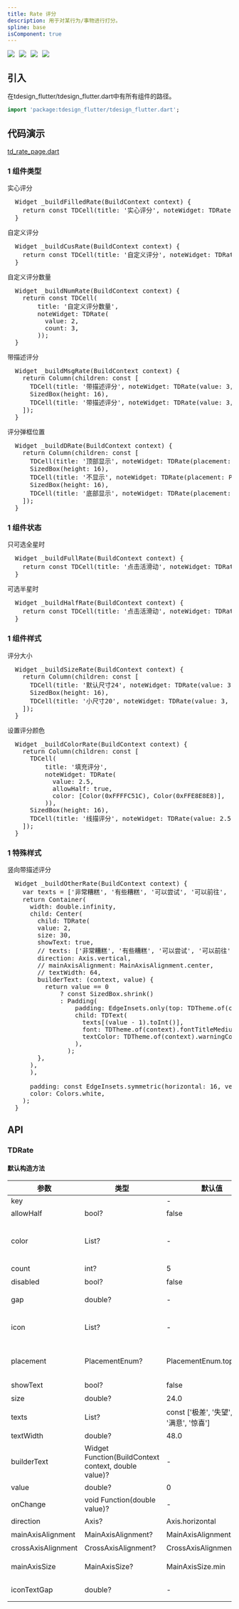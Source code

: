 ```yaml
---
title: Rate 评分
description: 用于对某行为/事物进行打分。
spline: base
isComponent: true
---
```


<span class="coverages-badge" style="margin-right: 10px"><img src="https://img.shields.io/badge/coverages%3A%20lines-100%25-blue" /></span><span class="coverages-badge" style="margin-right: 10px"><img src="https://img.shields.io/badge/coverages%3A%20functions-100%25-blue" /></span><span class="coverages-badge" style="margin-right: 10px"><img src="https://img.shields.io/badge/coverages%3A%20statements-100%25-blue" /></span><span class="coverages-badge" style="margin-right: 10px"><img src="https://img.shields.io/badge/coverages%3A%20branches-83%25-blue" /></span>
## 引入

在tdesign_flutter/tdesign_flutter.dart中有所有组件的路径。

```dart
import 'package:tdesign_flutter/tdesign_flutter.dart';
```

## 代码演示

[td_rate_page.dart](https://github.com/Tencent/tdesign-flutter/blob/main/tdesign-component/example/lib/page/td_rate_page.dart)

### 1 组件类型

实心评分
            
<td-code-block panel="Dart">

  <pre slot="Dart" lang="javascript">
  Widget _buildFilledRate(BuildContext context) {
    return const TDCell(title: '实心评分', noteWidget: TDRate(value: 3));
  }</pre>

</td-code-block>
                                  

自定义评分
            
<td-code-block panel="Dart">

  <pre slot="Dart" lang="javascript">
  Widget _buildCusRate(BuildContext context) {
    return const TDCell(title: '自定义评分', noteWidget: TDRate(value: 3, icon: [TDIcons.thumb_up]));
  }</pre>

</td-code-block>
                                  

自定义评分数量
            
<td-code-block panel="Dart">

  <pre slot="Dart" lang="javascript">
  Widget _buildNumRate(BuildContext context) {
    return const TDCell(
        title: '自定义评分数量',
        noteWidget: TDRate(
          value: 2,
          count: 3,
        ));
  }</pre>

</td-code-block>
                                  

带描述评分
            
<td-code-block panel="Dart">

  <pre slot="Dart" lang="javascript">
  Widget _buildMsgRate(BuildContext context) {
    return Column(children: const [
      TDCell(title: '带描述评分', noteWidget: TDRate(value: 3, showText: true, texts: ['1分', '2分', '3分', '4分', '5分'])),
      SizedBox(height: 16),
      TDCell(title: '带描述评分', noteWidget: TDRate(value: 3, showText: true))
    ]);
  }</pre>

</td-code-block>
                                  

评分弹框位置
            
<td-code-block panel="Dart">

  <pre slot="Dart" lang="javascript">
  Widget _buildDRate(BuildContext context) {
    return Column(children: const [
      TDCell(title: '顶部显示', noteWidget: TDRate(placement: PlacementEnum.top)),
      SizedBox(height: 16),
      TDCell(title: '不显示', noteWidget: TDRate(placement: PlacementEnum.none)),
      SizedBox(height: 16),
      TDCell(title: '底部显示', noteWidget: TDRate(placement: PlacementEnum.bottom)),
    ]);
  }</pre>

</td-code-block>
                                  
### 1 组件状态

只可选全星时
            
<td-code-block panel="Dart">

  <pre slot="Dart" lang="javascript">
  Widget _buildFullRate(BuildContext context) {
    return const TDCell(title: '点击活滑动', noteWidget: TDRate(value: 3));
  }</pre>

</td-code-block>
                                  

可选半星时
            
<td-code-block panel="Dart">

  <pre slot="Dart" lang="javascript">
  Widget _buildHalfRate(BuildContext context) {
    return const TDCell(title: '点击活滑动', noteWidget: TDRate(value: 3, allowHalf: true));
  }</pre>

</td-code-block>
                                  
### 1 组件样式

评分大小
            
<td-code-block panel="Dart">

  <pre slot="Dart" lang="javascript">
  Widget _buildSizeRate(BuildContext context) {
    return Column(children: const [
      TDCell(title: '默认尺寸24', noteWidget: TDRate(value: 3)),
      SizedBox(height: 16),
      TDCell(title: '小尺寸20', noteWidget: TDRate(value: 3, size: 20)),
    ]);
  }</pre>

</td-code-block>
                                  

设置评分颜色
            
<td-code-block panel="Dart">

  <pre slot="Dart" lang="javascript">
  Widget _buildColorRate(BuildContext context) {
    return Column(children: const [
      TDCell(
          title: '填充评分',
          noteWidget: TDRate(
            value: 2.5,
            allowHalf: true,
            color: [Color(0xFFFFC51C), Color(0xFFE8E8E8)],
          )),
      SizedBox(height: 16),
      TDCell(title: '线描评分', noteWidget: TDRate(value: 2.5, allowHalf: true, color: [Color(0xFF00A870)])),
    ]);
  }</pre>

</td-code-block>
                                  
### 1 特殊样式

竖向带描述评分
            
<td-code-block panel="Dart">

  <pre slot="Dart" lang="javascript">
  Widget _buildOtherRate(BuildContext context) {
    var texts = ['非常糟糕', '有些糟糕', '可以尝试', '可以前往', '推荐前往'];
    return Container(
      width: double.infinity,
      child: Center(
        child: TDRate(
        value: 2,
        size: 30,
        showText: true,
        // texts: ['非常糟糕', '有些糟糕', '可以尝试', '可以前往', '推荐前往'],
        direction: Axis.vertical,
        // mainAxisAlignment: MainAxisAlignment.center,
        // textWidth: 64,
        builderText: (context, value) {
          return value == 0
              ? const SizedBox.shrink()
              : Padding(
                  padding: EdgeInsets.only(top: TDTheme.of(context).spacer8),
                  child: TDText(
                    texts[(value - 1).toInt()],
                    font: TDTheme.of(context).fontTitleMedium,
                    textColor: TDTheme.of(context).warningColor5,
                  ),
                );
        },
      ),
      ),
      
      padding: const EdgeInsets.symmetric(horizontal: 16, vertical: 12),
      color: Colors.white,
    );
  }</pre>

</td-code-block>
                                  


## API
### TDRate
#### 默认构造方法

| 参数 | 类型 | 默认值 | 说明 |
| --- | --- | --- | --- |
| key |  | - |  |
| allowHalf | bool? | false | 是否允许半选 |
| color | List<Color>? | - | 评分图标的颜色，示例：[选中颜色] / [选中颜色，未选中颜色]，默认：[TDTheme.of(context).warningColor5, TDTheme.of(context).grayColor4] |
| count | int? | 5 | 评分的数量 |
| disabled | bool? | false | 是否禁用评分 |
| gap | double? | - | 评分图标的间距，默认：TDTheme.of(context).spacer8 |
| icon | List<IconData>? | - | 自定义评分图标，[选中和未选中图标] / [选中图标，未选中图标]，默认：[TDIcons.star_filled] |
| placement | PlacementEnum? | PlacementEnum.top | 选择评分弹框的位置，值为[PlacementEnum.none]表示不显示评分弹框。 |
| showText | bool? | false | 是否显示对应的辅助文字 |
| size | double? | 24.0 | 评分图标的大小 |
| texts | List<String>? | const ['极差', '失望', '一般', '满意', '惊喜'] | 评分等级对应的辅助文字， |
| textWidth | double? | 48.0 | 评分等级对应的辅助文字宽度 |
| builderText | Widget Function(BuildContext context, double value)? | - | 评分等级对应的辅助文字自定义构建，优先级高于[texts] |
| value | double? | 0 | 选择评分的值 |
| onChange | void Function(double value)? | - | 评分数改变时触发 |
| direction | Axis? | Axis.horizontal | 评分图标与辅助文字的布局方向 |
| mainAxisAlignment | MainAxisAlignment? | MainAxisAlignment.start | 评分图标与辅助文字的主轴对齐方式 |
| crossAxisAlignment | CrossAxisAlignment? | CrossAxisAlignment.center | 评分图标与辅助文字的交叉轴对齐方式 |
| mainAxisSize | MainAxisSize? | MainAxisSize.min | 评分图标与辅助文字主轴方向上如何占用空间 |
| iconTextGap | double? | - | 评分图标与辅助文字的间距，默认：[TDTheme.of(context).spacer16] |


  